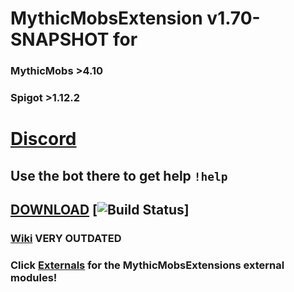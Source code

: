 # MythicMobsExtension v1.70-SNAPSHOT for 
### MythicMobs >4.10 
### Spigot >1.12.2

# [Discord](https://discord.gg/8EfDrnd) <br>
## Use the bot there to get help `!help`


## [DOWNLOAD](http://mc.hackerzlair.org:8080/job/MythicMobsExtension/) [![Build Status](http://mc.hackerzlair.org:8080/job/MythicMobsExtension/badge/icon)] <br>


### [Wiki](https://github.com/BerndiVader/MythicMobsExtension/wiki) VERY OUTDATED
### Click [Externals](https://github.com/BerndiVader/MMExternals) for the MythicMobsExtensions external modules!